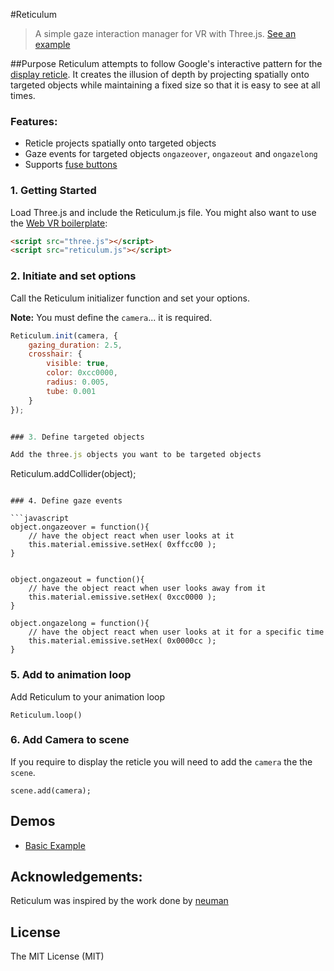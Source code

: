 #Reticulum

> A simple gaze interaction manager for VR with Three.js. [See an example](http://gqpbj.github.io/Reticulum/example/)


##Purpose
Reticulum attempts to follow Google's interactive pattern for the [display reticle](http://www.google.com/design/spec-vr/interactive-patterns/display-reticle.html). It creates the illusion of depth by projecting spatially onto targeted objects while maintaining a fixed size so that it is easy to see at all times.


### Features:
- Reticle projects spatially onto targeted objects
- Gaze events for targeted objects `ongazeover`, `ongazeout` and `ongazelong`
- Supports [fuse buttons](http://www.google.com/design/spec-vr/interactive-patterns/controls.html#controls-fuse-buttons) 


### 1. Getting Started

Load Three.js and include the Reticulum.js file. You might also want to use the [Web VR boilerplate](https://github.com/borismus/webvr-boilerplate):

```html
<script src="three.js"></script>
<script src="reticulum.js"></script>

```

### 2. Initiate and set options

Call the Reticulum initializer function and set your options.

**Note:** You must define the `camera`... it is required. 

```javascript
Reticulum.init(camera, {
	gazing_duration: 2.5,
	crosshair: {
		visible: true,
		color: 0xcc0000,
		radius: 0.005,
		tube: 0.001
	}
});


### 3. Define targeted objects

Add the three.js objects you want to be targeted objects

```
Reticulum.addCollider(object);
``` 

### 4. Define gaze events

```javascript
object.ongazeover = function(){
	// have the object react when user looks at it
	this.material.emissive.setHex( 0xffcc00 );
}


object.ongazeout = function(){
	// have the object react when user looks away from it
	this.material.emissive.setHex( 0xcc0000 );
}

object.ongazelong = function(){
	// have the object react when user looks at it for a specific time
	this.material.emissive.setHex( 0x0000cc );
}
```


### 5. Add to animation loop

Add Reticulum to your animation loop 

```
Reticulum.loop()
```


### 6. Add Camera to scene

If you require to display the reticle you will need to add the `camera` the the `scene`. 

```
scene.add(camera);
```

## Demos

- [Basic Example](http://gqpbj.github.io/Reticulum/example/)


## Acknowledgements:
Reticulum was inspired by the work done by [neuman](https://github.com/neuman/vreticle)

## License
The MIT License (MIT)